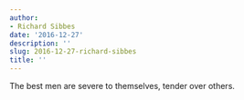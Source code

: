 ```yaml
---
author:
- Richard Sibbes
date: '2016-12-27'
description: ''
slug: 2016-12-27-richard-sibbes
title: ''
---
```

The best men are severe to themselves, tender over others.



